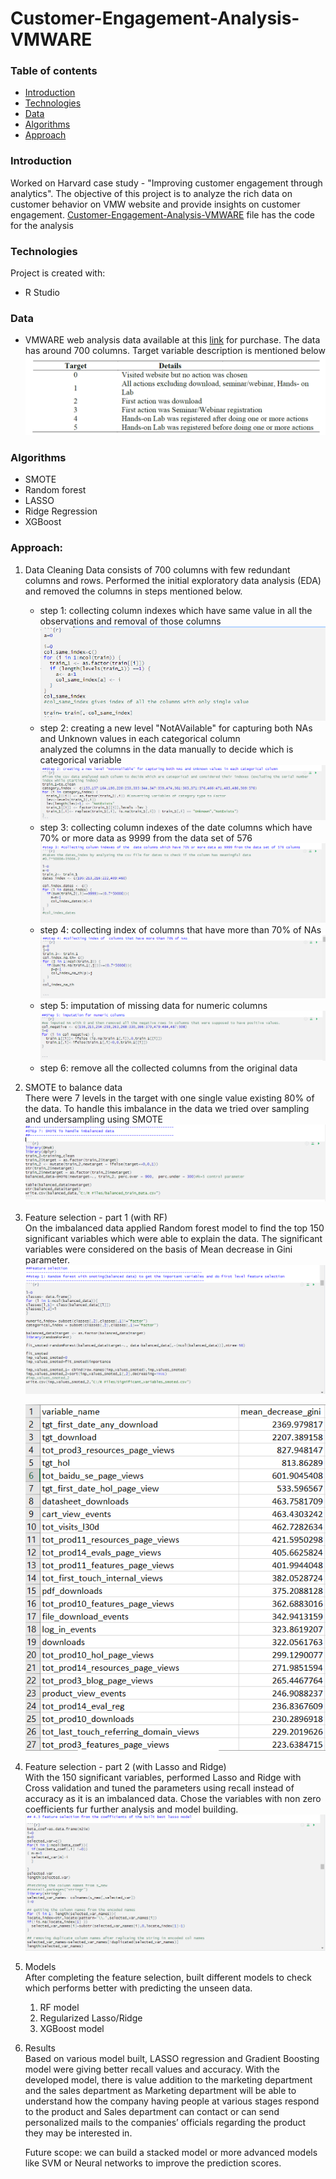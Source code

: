 # Customer-Engagement-Analysis-VMWARE

### Table of contents
* [Introduction](#introduction)
* [Technologies](#technologies)
* [Data](#data)
* [Algorithms](#algorithms)
* [Approach](#approach)

### Introduction
Worked on Harvard case study - "Improving customer engagement through analytics". The objective of this project is to analyze the rich data on customer behavior on VMW website and provide insights on customer engagement. 
[Customer-Engagement-Analysis-VMWARE](https://github.com/sruthi1014/Customer-Engagement-Analysis-VMWARE/blob/master/Customer_Engagement_analysis.Rmd) file has the code for the analysis

### Technologies
Project is created with:
* R Studio

### Data
* VMWARE web analysis data 
available at this [link](https://store.hbr.org/product/improving-customer-engagement-at-vmware-through-analytics/IMB623) for purchase.
The data has around 700 columns. Target variable description is mentioned below
![Target Variable](https://github.com/sruthi1014/Customer-Engagement-Analysis-VMWARE/blob/master/images/target%20description.PNG)

### Algorithms
* SMOTE
* Random forest
* LASSO
* Ridge Regression
* XGBoost

### Approach:
1. Data Cleaning
   Data consists of 700 columns with few redundant columns and rows. Performed the initial exploratory data analysis (EDA) and removed the columns in steps mentioned below. 
   * step 1: collecting column indexes which have same value in all the observations and removal of those columns 
   ![R code for step 1](https://github.com/sruthi1014/Customer-Engagement-Analysis-VMWARE/blob/master/images/step1.PNG)<br>
   * step 2: creating a new level "NotAVailable" for capturing both NAs and Unknown values in each categorical column <br>
              analyzed the columns in the data manually to decide which is categorical variable
   ![R code for step 2](https://github.com/sruthi1014/Customer-Engagement-Analysis-VMWARE/blob/master/images/step2.PNG)<br>
   * step 3: collecting column indexes of the  date columns which have 70% or more data as 9999 from the data set of 576 
   ![R code for step 3](https://github.com/sruthi1014/Customer-Engagement-Analysis-VMWARE/blob/master/images/step3.PNG)<br>
   * step 4: collecting index of  columns that have more than 70% of NAs 
   ![R code for step 4](https://github.com/sruthi1014/Customer-Engagement-Analysis-VMWARE/blob/master/images/step4.PNG)<br>
   * step 5: imputation of missing data for numeric columns
   ![R code for step 5](https://github.com/sruthi1014/Customer-Engagement-Analysis-VMWARE/blob/master/images/step5.PNG)<br>
   * step 6: remove all the collected columns from the original data 
2. SMOTE to balance data<br>
   There were 7 levels in the target with one single value existing 80% of the data. To handle this imbalance in the data we tried over sampling and undersampling using SMOTE
   ![SMOTE code](https://github.com/sruthi1014/Customer-Engagement-Analysis-VMWARE/blob/master/images/smote.PNG)
3. Feature selection - part 1 (with RF)<br>
   On the imbalanced data applied Random forest model to find the top 150 significant variables which were able to explain the data. The significant variables were considered on the basis of Mean decrease in Gini parameter. 
   ![Feature selection part 1](https://github.com/sruthi1014/Customer-Engagement-Analysis-VMWARE/blob/master/images/featureselectionpart1.PNG)<br>
  
   ![Top significant variables](https://github.com/sruthi1014/Customer-Engagement-Analysis-VMWARE/blob/master/images/significant%20variables%20after%20smote.PNG)
   
4. Feature selection - part 2 (with Lasso and Ridge)<br>
   With the 150 significant variables, performed Lasso and Ridge with Cross validation and tuned the parameters using recall instead of accuracy as it is an imbalanced data. Chose the variables with non zero coefficients fur further analysis and model building.<br>
   ![Feature selection part 2](https://github.com/sruthi1014/Customer-Engagement-Analysis-VMWARE/blob/master/images/featureselectionpart2.PNG)
5. Models   
   After completing the feature selection, built different models to check which performs better with predicting the unseen data. 
   1. RF model
   2. Regularized Lasso/Ridge
   3. XGBoost model
6. Results <br>
   Based on various model built, LASSO regression and Gradient Boosting model were giving better recall values and accuracy. With the developed model, there is value addition to
   the marketing department and the sales department as Marketing department will be able to understand how the company having people at various stages respond to the product 
   and Sales department can contact or can send personalized mails to the companies’ officials regarding the product they may be interested in. <br>

   Future scope: we can build a stacked model or more advanced models like SVM or Neural networks to improve the prediction scores.

